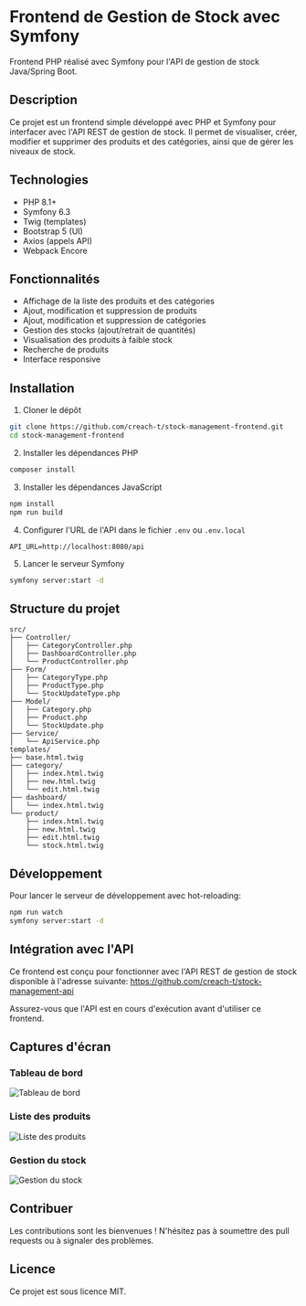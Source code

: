 # Frontend de Gestion de Stock avec Symfony

Frontend PHP réalisé avec Symfony pour l'API de gestion de stock Java/Spring Boot.

## Description

Ce projet est un frontend simple développé avec PHP et Symfony pour interfacer avec l'API REST de gestion de stock. Il permet de visualiser, créer, modifier et supprimer des produits et des catégories, ainsi que de gérer les niveaux de stock.

## Technologies

- PHP 8.1+
- Symfony 6.3
- Twig (templates)
- Bootstrap 5 (UI)
- Axios (appels API)
- Webpack Encore

## Fonctionnalités

- Affichage de la liste des produits et des catégories
- Ajout, modification et suppression de produits
- Ajout, modification et suppression de catégories
- Gestion des stocks (ajout/retrait de quantités)
- Visualisation des produits à faible stock
- Recherche de produits
- Interface responsive

## Installation

1. Cloner le dépôt
```bash
git clone https://github.com/creach-t/stock-management-frontend.git
cd stock-management-frontend
```

2. Installer les dépendances PHP
```bash
composer install
```

3. Installer les dépendances JavaScript
```bash
npm install
npm run build
```

4. Configurer l'URL de l'API dans le fichier `.env` ou `.env.local`
```
API_URL=http://localhost:8080/api
```

5. Lancer le serveur Symfony
```bash
symfony server:start -d
```

## Structure du projet

```
src/
├── Controller/
│   ├── CategoryController.php
│   ├── DashboardController.php
│   └── ProductController.php
├── Form/
│   ├── CategoryType.php
│   ├── ProductType.php
│   └── StockUpdateType.php
├── Model/
│   ├── Category.php
│   ├── Product.php
│   └── StockUpdate.php
├── Service/
│   └── ApiService.php
templates/
├── base.html.twig
├── category/
│   ├── index.html.twig
│   ├── new.html.twig
│   └── edit.html.twig
├── dashboard/
│   └── index.html.twig
└── product/
    ├── index.html.twig
    ├── new.html.twig
    ├── edit.html.twig
    └── stock.html.twig
```

## Développement

Pour lancer le serveur de développement avec hot-reloading:

```bash
npm run watch
symfony server:start -d
```

## Intégration avec l'API

Ce frontend est conçu pour fonctionner avec l'API REST de gestion de stock disponible à l'adresse suivante: https://github.com/creach-t/stock-management-api

Assurez-vous que l'API est en cours d'exécution avant d'utiliser ce frontend.

## Captures d'écran

### Tableau de bord
![Tableau de bord](docs/dashboard.png)

### Liste des produits
![Liste des produits](docs/products.png)

### Gestion du stock
![Gestion du stock](docs/stock.png)

## Contribuer

Les contributions sont les bienvenues ! N'hésitez pas à soumettre des pull requests ou à signaler des problèmes.

## Licence

Ce projet est sous licence MIT.
